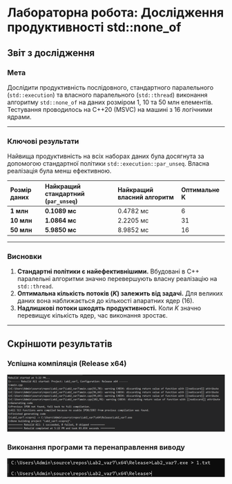 # Лабораторна робота: Дослідження продуктивності std::none_of

## Звіт з дослідження

### Мета
Дослідити продуктивність послідовного, стандартного паралельного (`std::execution`) та власного паралельного (`std::thread`) виконання алгоритму `std::none_of` на даних розміром 1, 10 та 50 млн елементів. Тестування проводилось на C++20 (MSVC) на машині з 16 логічними ядрами.

---

### Ключові результати
Найвища продуктивність на всіх наборах даних була досягнута за допомогою стандартної політики `std::execution::par_unseq`. Власна реалізація була менш ефективною.

| Розмір даних   | Найкращий стандартний (`par_unseq`) | Найкращий власний алгоритм | Оптимальне K |
| :------------- | :---------------------------------- | :------------------------- | :----------- |
| **1 млн** | **0.1089 мс** | 0.4782 мс                  | 6            |
| **10 млн** | **1.0864 мс** | 2.2205 мс                  | 31           |
| **50 млн** | **5.9850 мс** | 8.9852 мс                  | 16           |

---

### Висновки
1.  **Стандартні політики є найефективнішими.** Вбудовані в C++ паралельні алгоритми значно перевершують власну реалізацію на `std::thread`.
2.  **Оптимальна кількість потоків ($K$) залежить від задачі.** Для великих даних вона наближається до кількості апаратних ядер (16).
3.  **Надлишкові потоки шкодять продуктивності.** Коли $K$ значно перевищує кількість ядер, час виконання зростає.

---

##  Скріншоти результатів

### Успішна компіляція (Release x64)
![Скріншот компіляції](compilation.png)

### Виконання програми та перенаправлення виводу
![Скріншот виконання програми](execution.png)
